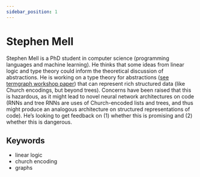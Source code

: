 ```yaml
---
sidebar_position: 1
---
```


# Stephen Mell

Stephen Mell is a PhD student in computer science (programming languages and machine learning). He thinks that some ideas from linear logic and type theory could inform the theoretical discussion of abstractions. He is working on a type theory for abstractions ([see termgraph workshop paper](https://www.dropbox.com/s/vqj9vkrui2c69vr/ideograph-termgraphworkshop-jul21.pdf?dl=0)) that can represent rich structured data (like Church encodings, but beyond trees). Concerns have been raised that this is hazardous, as it might lead to novel neural network architectures on code (RNNs and tree RNNs are uses of Church-encoded lists and trees, and thus might produce an analogous architecture on structured representations of code). He’s looking to get feedback on (1) whether this is promising and (2) whether this is dangerous.

## Keywords
- linear logic 
- church encoding 
- graphs

